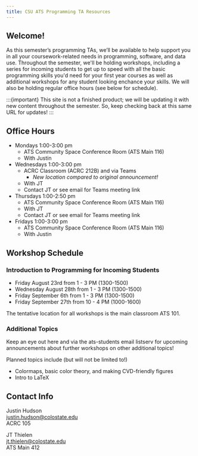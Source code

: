```yaml
---
title: CSU ATS Programming TA Resources
---
```


## Welcome!

As this semester’s programming TAs, we’ll be available to help support you in all your coursework-related needs in programming, software, and data use. Throughout the semester, we'll be holding workshops, including a series for incoming students to get up to speed with all the basic programming skills you'd need for your first year courses as well as additional workshops for any student looking enchance your skills. We will also be holding regular office hours (see below for schedule).

:::{important}
This site is not a finished product; we will be updating it with new content throughout the semester. So, keep checking back at this same URL for updates!
:::

## Office Hours

- Mondays 1:00-3:00 pm
    - ATS Community Space Conference Room (ATS Main 116)
    - With Justin
- Wednesdays 1:00-3:00 pm
    - ACRC Classroom (ACRC 212B) and via Teams
        - *New location compared to original announcement!*
    - With JT
    - Contact JT or see email for Teams meeting link
- Thursdays 1:00-2:50 pm
    - ATS Community Space Conference Room (ATS Main 116)
    - With JT
    - Contact JT or see email for Teams meeting link
- Fridays 1:00-3:00 pm
    - ATS Community Space Conference Room (ATS Main 116)
    - With Justin

## Workshop Schedule

### Introduction to Programming for Incoming Students

- Friday August 23rd from 1 - 3 PM (1300-1500)
- Wednesday August 28th from 1 - 3 PM (1300-1500)
- Friday September 6th from 1 - 3 PM (1300-1500)
- Friday September 27th from 10 - 4 PM (1000-1600)

The tentative location for all workshops is the main classroom ATS 101.

### Additional Topics

Keep an eye out here and via the ats-students email listserv for upcoming announcements about further workshops on other additional topics!

Planned topics include (but will not be limited to!)

- Colormaps, basic color theory, and making CVD-friendly figures
- Intro to LaTeX

## Contact Info

Justin Hudson<br>
justin.hudson@colostate.edu<br>
ACRC 105

JT Thielen<br>
jt.thielen@colostate.edu<br>
ATS Main 412